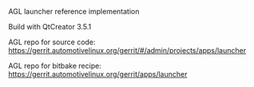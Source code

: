 AGL launcher reference implementation


Build with QtCreator 3.5.1

AGL repo for source code:
https://gerrit.automotivelinux.org/gerrit/#/admin/projects/apps/launcher

AGL repo for bitbake recipe:
https://gerrit.automotivelinux.org/gerrit/apps/launcher
